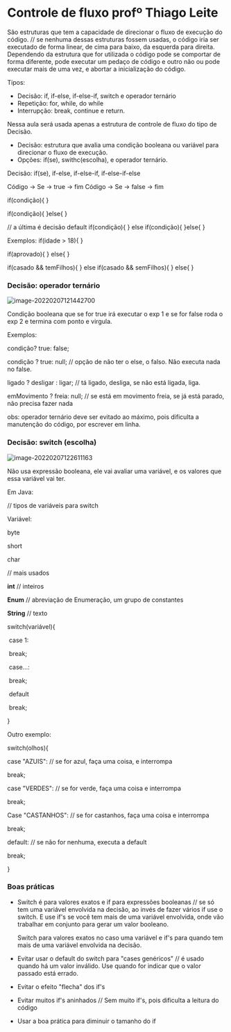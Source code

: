 # Controle de fluxo profº Thiago Leite

São estruturas que tem a capacidade de direcionar o fluxo de execução do código.
// se nenhuma dessas estruturas fossem usadas, o código iria ser executado de forma linear, de cima para baixo, da esquerda para direita.
Dependendo da estrutura que for utilizada o código pode se comportar de forma diferente, pode executar um pedaço de código e outro não ou pode executar mais de uma vez, e abortar a inicialização do código.

Tipos:
- Decisão: if, if-else, if-else-if, switch e operador ternário 
- Repetição: for, while, do while
- Interrupção: break, continue e return.

Nessa aula será usada apenas a estrutura de controle de fluxo do tipo de Decisão.
- Decisão: estrutura que avalia uma condição booleana ou variável para direcionar o fluxo de execução.
- Opções: if(se), swithc(escolha), e operador ternário.


Decisão: if(se), if-else, if-else-if, if-else-if-else

Código -> Se -> true -> fim
Código -> Se -> false -> fim

if(condição){
}

if(condição){
}else{
}

// a última é decisão default
if(condição){
} else if(condição){
}else{
}

Exemplos:
if(idade > 18){
}

if(aprovado){
} else{
}

if(casado && temFilhos){
} else if(casado && semFilhos){
} else{
}

### Decisão: operador ternário

![image-20220207121442700](C:\Users\maico\AppData\Roaming\Typora\typora-user-images\image-20220207121442700.png)

Condição booleana que se for true irá executar o exp 1 e se for false roda o exp 2 e termina com ponto e virgula.

Exemplos:

condição? true: false;

condição ? true: null; // opção de não ter o else, o falso. Não executa nada no false.

ligado ? desligar : ligar; // tá ligado, desliga, se não está ligada, liga.

emMovimento ? freia: null; // se está em movimento freia, se já está parado, não precisa fazer nada

obs: operador ternário deve ser evitado ao máximo, pois dificulta a manutenção do código, por escrever em linha.



### Decisão: switch (escolha)

![image-20220207122611163](C:\Users\maico\AppData\Roaming\Typora\typora-user-images\image-20220207122611163.png)

Não usa expressão booleana, ele vai avaliar uma variável, e os valores que essa variável vai ter.

Em Java:

// tipos de variáveis para switch

Variável:

byte

short

char

// mais usados

**int** // inteiros

**Enum** // abreviação de Enumeração, um grupo de constantes

**String** // texto



switch(variável){

​	case 1:

​		break;

​	case...:

​		break;

​	default

​		break;

}



Outro exemplo:

switch(olhos){

case "AZUIS": // se for azul, faça uma coisa, e interrompa

break;

case "VERDES": // se for verde, faça uma coisa e interrompa

break;

Case "CASTANHOS": // se for castanhos, faça uma coisa e interrompa

break;

default: // se não for nenhuma, executa a default

break;

}



### Boas práticas

- Switch é para valores exatos e if para expressões booleanas // se só tem uma variável envolvida na decisão, ao invés de fazer vários if use o switch. E use if's se você tem mais de uma variável envolvida, onde vão trabalhar em conjunto para gerar um valor booleano.

  Switch para valores exatos no caso uma variável e if's para quando tem mais de uma variável envolvida na decisão.

- Evitar usar o default do switch para "cases genéricos" // é usado quando há um valor inválido. Use quando for indicar que o valor passado está errado.

- Evitar o efeito "flecha" dos if's 

- Evitar muitos if's aninhados // Sem muito if's, pois dificulta a leitura do código

- Usar a boa prática para diminuir o tamanho do if
